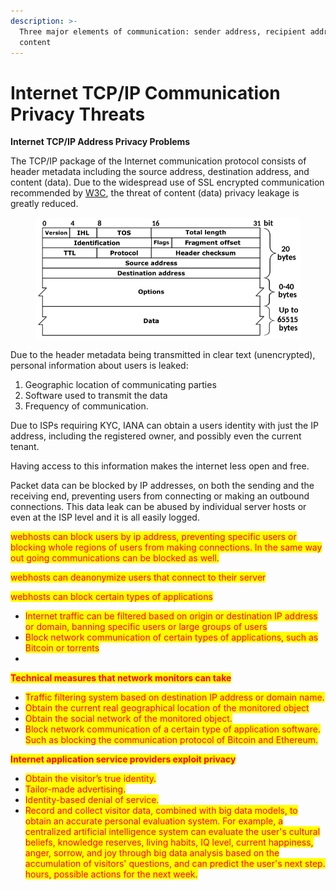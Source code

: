 ```yaml
---
description: >-
  Three major elements of communication: sender address, recipient address, and
  content
---
```


# Internet TCP/IP Communication Privacy Threats

**Internet TCP/IP Address Privacy Problems**

The TCP/IP package of the Internet communication protocol consists of header metadata including the source address, destination address, and content (data). Due to the widespread use of SSL encrypted communication recommended by [W3C](https://www.w3.org/2001/tag/doc/web-https), the threat of content (data) privacy leakage is greatly reduced.

<figure><img src="../../../.gitbook/assets/image (3) (1).png" alt=""><figcaption></figcaption></figure>

Due to the header metadata being transmitted in clear text (unencrypted), personal information about users is leaked:

1. Geographic location of communicating parties
2. Software used to transmit the data
3. Frequency of communication.

Due to ISPs requiring KYC, IANA can obtain a users identity with just the IP address, including the registered owner, and possibly even the current tenant.

Having access to this information makes the internet less open and free.

Packet data can be blocked by IP addresses, on both the sending and the receiving end, preventing users from connecting or making an outbound connections. This data leak can be abused by individual server hosts or even at the ISP level and it is all easily logged.



<mark style="color:red;">webhosts can block users by ip address, preventing specific users or blocking whole regions of users from making connections. In the same way out going communications can be blocked as well.</mark>

<mark style="color:red;">webhosts can deanonymize users that connect to their server</mark>

<mark style="color:red;">webhosts can block certain types of applications</mark>

* <mark style="color:red;">Internet traffic can be filtered based on origin or destination IP address or domain, banning specific users or large groups of users</mark>
* <mark style="color:red;">Block network communication of certain types of applications, such as Bitcoin or torrents</mark>
*

<mark style="color:red;">**Technical measures that network monitors can take**</mark>

* <mark style="color:red;">Traffic filtering system based on destination IP address or domain name.</mark>
* <mark style="color:red;">Obtain the current real geographical location of the monitored object</mark>
* <mark style="color:red;">Obtain the social network of the monitored object.</mark>
* <mark style="color:red;">Block network communication of a certain type of application software. Such as blocking the communication protocol of Bitcoin and Ethereum.</mark>

<mark style="color:red;">**Internet application service providers exploit privacy**</mark>

* <mark style="color:red;">Obtain the visitor’s true identity.</mark>
* <mark style="color:red;">Tailor-made advertising.</mark>
* <mark style="color:red;">Identity-based denial of service.</mark>
* <mark style="color:red;">Record and collect visitor data, combined with big data models, to obtain an accurate personal evaluation system. For example, a centralized artificial intelligence system can evaluate the user's cultural beliefs, knowledge reserves, living habits, IQ level, current happiness, anger, sorrow, and joy through big data analysis based on the accumulation of visitors' questions, and can predict the user's next step. hours, possible actions for the next week.</mark>
